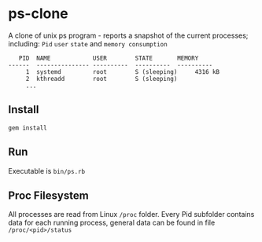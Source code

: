 # ps-clone
A clone of unix ps program - reports a snapshot of the current processes; including: `Pid` `user` `state` and `memory consumption`


```
   PID	NAME           	USER      	STATE     	MEMORY    
------	---------------	----------	----------	----------
     1	systemd        	root      	S (sleeping)	 4316 kB
     2	kthreadd       	root      	S (sleeping)	
     ...

```

## Install
`gem install`

## Run
Executable is `bin/ps.rb`

## Proc Filesystem

All processes are read from Linux `/proc` folder. Every Pid subfolder contains data for each running process, general data can be found in file `/proc/<pid>/status`

